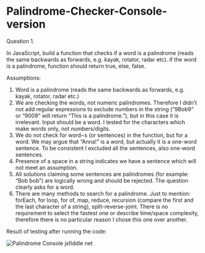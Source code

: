 # Palindrome-Checker-Console-version

Question 1.

In JavaScript, build a function that checks if a word is a palindrome (reads the same backwards as forwards, e.g. kayak, rotator, radar etc).
if the word is a palindrome, function should return true, else, false.
  
Assumptions:

1.	Word is a palindrome (reads the same backwards as forwards, e.g. kayak, rotator, radar etc.)
2.	We are checking the words, not numeric palindromes. Therefore I didn’t not add regular expressions to exclude numbers in the string (“9Bob9” or “9009” will 		return “This is a palindrome.”), but in this case it is irrelevant. Input should be a word. I tested for the characters which make words only, not numbers/digits.
3.	We do not check for word¬s (or sentences) in the function, but for a word. We may argue that “Anna!” is a word, but actually it is a one-word sentence. To be 		consistent I excluded all the sentences, also one-word sentences.
4.	Presence of a space in a string indicates we have a sentence which will not meet an assumption.
5.	All solutions claiming some sentences are palindromes (for example: “Bob bob”) are logically wrong and should be rejected. The question clearly asks for a word.
6.	There are many methods to search for a palindrome. Just to mention: forEach, for loop, for of, map, reduce, recursion (compare the first and the last character 	of a string), split-reverse-joint. There is no requirement to select the fastest one or describe time/space complexity, therefore there is no particular reason 	 I chose this one over another.

Result of testing after running the code:

![Palindrome Console jsfiddle net](https://user-images.githubusercontent.com/88635610/153877617-0ac1ec21-e96f-437f-9a12-c4da97834c89.png)

